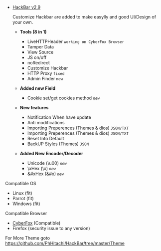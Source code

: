 - [HackBar v2.9](https://youtu.be/hMQsY-34HCc)
  <p>Customize Hackbar are added to make easylly and good UI/Design of your own.</p>
  
    - <b>Tools (8 in 1)</b>
      - LiveHTTPHeader `working on CyberFox Browser` 
      - Tamper Data
      - View Source
      - JS on/off
      - noRedirect
      - Customize Hackbar 
      - HTTP Proxy `fixed`
      - Admin Finder `new`
     
    - <b>Added new Field</b>
      - Cookie set/get cookies method <i>`new`</i>
      
    - <b>New features</b>
      - Notification When have update
      - Anti modifications
      - Importing Preperences (Themes & dios) `JSON/TXT`
      - Importing Preperences (Themes & dios) `JSON/TXT`
      - Reset Into Default
      - BackUP Styles (Themes) `JSON`

      
    - <b>Added New Encoder/Decoder</b>
      - Unicode (\u00) <i>`new`</i>
      - \xHex (\x) <i>`new`</i>
      - &#xHex (&#x) <i>`new`</i>

Compatible OS
- Linux (fit)
- Parrot (fit)
- Windows (fit)

Compatible Browser
- [CyberFox](https://sourceforge.net/projects/cyberfox/) (Compatible)
- Firefox (security issue to any version) 


For More Theme goto https://github.com/PhHitachi/HackBar/tree/master/Theme



